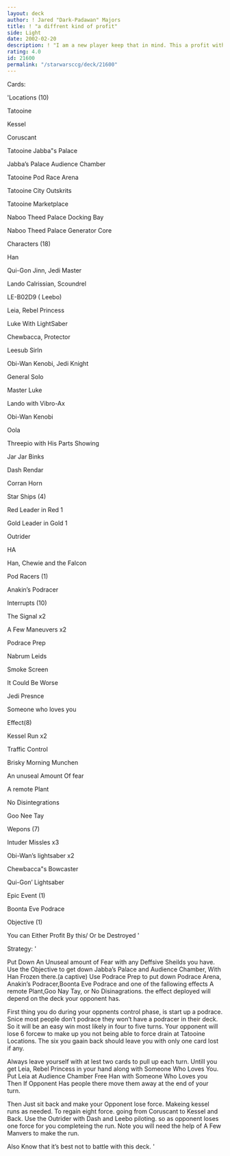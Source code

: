 ```yaml
---
layout: deck
author: ! Jared "Dark-Padawan" Majors
title: ! "a diffrent kind of profit"
side: Light
date: 2002-02-20
description: ! "I am a new player keep that in mind. This a profit with podraceing deck."
rating: 4.0
id: 21600
permalink: "/starwarsccg/deck/21600"
---
```

Cards: 

'Locations (10)

Tatooine

Kessel 

Coruscant

Tatooine Jabba"s Palace

Jabba’s Palace Audience Chamber

Tatooine Pod Race Arena 

Tatooine City Outskrits

Tatooine Marketplace

Naboo Theed Palace Docking Bay

Naboo Theed Palace Generator Core


Characters (18)

Han 

Qui-Gon Jinn, Jedi Master

Lando Calrissian, Scoundrel

LE-B02D9 ( Leebo)

Leia, Rebel Princess

Luke With LightSaber

Chewbacca, Protector

Leesub Sirln

Obi-Wan Kenobi, Jedi Knight

General Solo

Master Luke

Lando with Vibro-Ax

Obi-Wan Kenobi

Oola

Threepio with His Parts Showing

Jar Jar Binks

Dash Rendar

Corran Horn


Star Ships (4)

Red Leader in Red 1 

Gold Leader in Gold 1

Outrider

HA

Han, Chewie and the Falcon


Pod Racers (1)

Anakin’s Podracer


Interrupts (10) 

The Signal x2

A Few Maneuvers x2

Podrace Prep

Nabrum Leids 

Smoke Screen 

It Could Be Worse

Jedi Presnce

Someone who loves you


Effect(8) 

Kessel Run x2

Traffic Control 

Brisky Morning Munchen

An unuseal Amount Of fear

A remote Plant

No Disintegrations

Goo Nee Tay


Wepons (7) 

Intuder Missles x3

Obi-Wan’s lightsaber x2

Chewbacca"s Bowcaster

Qui-Gon’ Lightsaber


Epic Event (1) 

Boonta Eve Podrace


Objective (1) 

You can Either Profit By this/ Or be Destroyed '

Strategy: '

Put Down An Unuseal amount of Fear with any Deffsive Sheilds you have. Use the Objective to get down Jabba’s Palace and Audience Chamber, With Han Frozen there.(a captive) Use Podrace Prep to put down Podrace Arena, Anakin’s Podracer,Boonta Eve Podrace and one of the fallowing effects A remote Plant,Goo Nay Tay, or No Disinagrations. the effect deployed will depend on the deck your opponent has.  


First thing you do during your oppnents control phase, is start up a podrace. Snice most people don’t podrace they won’t have a podracer in their deck. So it will be an easy win most likely in four to five turns. Your opponent will lose 6 forcew to make up you not being able to force drain at Tatooine Locations. The six you gaain back should leave you with only one card lost if any.


Always leave yourself with at lest two cards to pull up each turn. Untill you get Leia, Rebel Princess in your hand along with Someone Who Loves You. Put Leia at Audience Chamber Free Han with Someone Who Loves you Then If Opponent Has people there move them away at the end of your turn.


Then Just sit back and make your Opponent lose force. Makeing kessel runs as needed. To regain eight force. going from Coruscant to Kessel and Back. Use the Outrider with Dash and Leebo piloting. so as opponent loses one force for you completeing the run. Note you will need the help of A Few Manvers to make the run. 


Also Know that it’s best not to battle with this deck.  '
